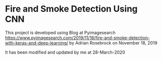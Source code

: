 # Fire and Smoke Detection Using CNN

This project is developed using Blog at Pyimagesearch https://www.pyimagesearch.com/2019/11/18/fire-and-smoke-detection-with-keras-and-deep-learning/
by Adrian Rosebrock on November 18, 2019

It has been modified and updated by me at 28-March-2020
